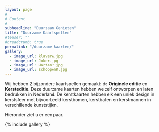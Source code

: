 ```yaml
---
layout: page
#
# Content
#
subheadline: "Duurzaam Genieten"
title: "Duurzame Kaartspellen"
#teaser: ""
#breadcrumb: true
permalink: "/duurzame-kaarten/"
gallery:
  - image_url: klaverA.jpg
  - image_url: Joker.jpg
  - image_url: Harten2.jpg
  - image_url: schoppenK.jpg
---
```


Wij hebben 2 bijzondere kaartspellen gemaakt: de __Originele editie__ en __Kersteditie__. Deze duurzame kaarten hebben we zelf ontworpen en laten bedrukken in Nederland. De kerstkaarten hebben elk een uniek design in kerstsfeer met bijvoorbeeld kerstbomen, kerstballen en kerstmannen in verschillende kunststijlen. 

Hieronder ziet u er een paar.

{% include gallery %}
